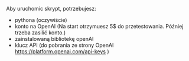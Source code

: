 Aby uruchomic skrypt, potrzebujesz:
- pythona (oczywiście)
- konto na OpenAI (Na start otrzymuesz 5$ do przetestowania. Później trzeba zasilić konto.)
- zainstalowaną bibliotekę openAI
- klucz API (do pobrania ze strony OpenAI https://platform.openai.com/api-keys )
